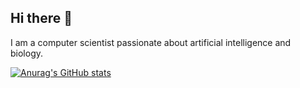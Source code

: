 ## Hi there 👋

I am a computer scientist passionate about artificial intelligence and biology.

[![Anurag's GitHub stats](https://github-readme-stats.vercel.app/api?username=bentaculum&hide=stars&show_icons=true&hide_rank=true&include_all_commits=true&theme=vue&hide_title=true)](https://github.com/anuraghazra/github-readme-stats)

<!--
**bentaculum/bentaculum** is a ✨ _special_ ✨ repository because its `README.md` (this file) appears on your GitHub profile.

Here are some ideas to get you started:

- 🔭 I’m currently working on ...
- 🌱 I’m currently learning ...
- 👯 I’m looking to collaborate on ...
- 🤔 I’m looking for help with ...
- 💬 Ask me about ...
- 📫 How to reach me: ...
- 😄 Pronouns: ...
- ⚡ Fun fact: ...
-->
